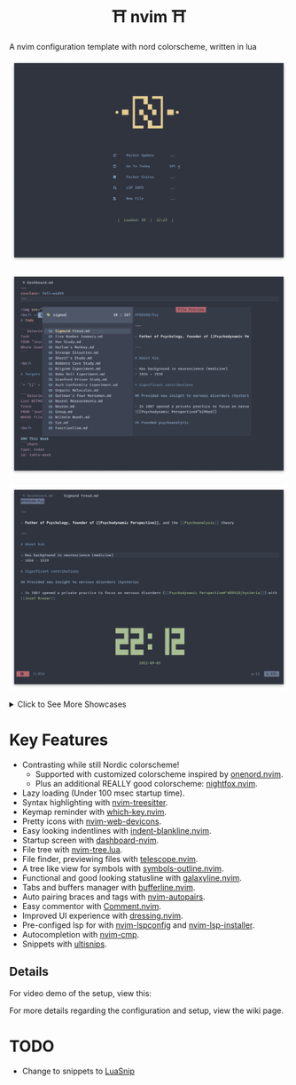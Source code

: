 <h1 align="center"> &#9961 nvim &#9961 </h1>

A nvim configuration template with nord colorscheme, written in lua

![home](image/homepage.png)

![telescope](image/show_files.png)

![markdown](image/show_time.png)

<details>
<summary>Click to See More Showcases</summary>
    <img src="image/show_heading.png" alt="show_files" width="500">
    <img src="image/latex.png" alt="Reference" width="500">
    <img src="image/show_plugins.png" alt="Plugins" width="500">
</details>


# Key Features

- Contrasting while still Nordic colorscheme!
    - Supported with customized colorscheme inspired by [onenord.nvim](https://github.com/rmehri01/onenord.nvim).
    - Plus an additional REALLY good colorscheme: [nightfox.nvim](https://github.com/EdenEast/nightfox.nvim).
- Lazy loading (Under 100 msec startup time).
- Syntax highlighting with [nvim-treesitter](https://github.com/nvim-treesitter/nvim-treesitter).
- Keymap reminder with [which-key.nvim](https://github.com/folke/which-key.nvim).
- Pretty icons with [nvim-web-devicons](https://github.com/kyazdani42/nvim-web-devicons).
- Easy looking indentlines with [indent-blankline.nvim](https://github.com/lukas-reineke/indent-blankline.nvim).
- Startup screen with [dashboard-nvim](https://github.com/glepnir/dashboard-nvim).
- File tree with [nvim-tree.lua](https://github.com/kyazdani42/nvim-tree.lua).
- File finder, previewing files with [telescope.nvim](https://github.com/nvim-telescope/telescope.nvim).
- A tree like view for symbols with [symbols-outline.nvim](https://github.com/simrat39/symbols-outline.nvim).
- Functional and good looking statusline with [galaxyline.nvim](https://github.com/glepnir/galaxyline.nvim).
- Tabs and buffers manager with [bufferline.nvim](https://github.com/akinsho/bufferline.nvim).
- Auto pairing braces and tags with [nvim-autopairs](https://github.com/windwp/nvim-autopairs).
- Easy commentor with [Comment.nvim](https://github.com/numToStr/Comment.nvim).
- Improved UI experience with [dressing.nvim](https://github.com/stevearc/dressing.nvim).
- Pre-configed lsp for with [nvim-lspconfig](https://github.com/neovim/nvim-lspconfig) and [nvim-lsp-installer](https://github.com/williamboman/nvim-lsp-installer).
- Autocompletion with [nvim-cmp](https://github.com/hrsh7th/nvim-cmp).
- Snippets with [ultisnips](https://github.com/SirVer/ultisnips).


## Details

For video demo of the setup, view this:

For more details regarding the configuration and setup, view the wiki page.

# TODO

- Change to snippets to [LuaSnip](https://github.com/L3MON4D3/LuaSnip)
